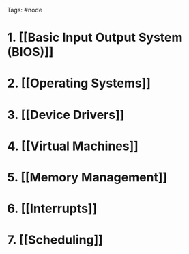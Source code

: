Tags: #node 
# 1. [[Basic Input Output System (BIOS)]]
# 2. [[Operating Systems]]
# 3. [[Device Drivers]]
# 4. [[Virtual Machines]]
# 5. [[Memory Management]]
# 6. [[Interrupts]]
# 7. [[Scheduling]]
